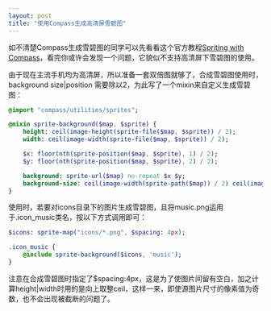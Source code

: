 ```yaml
---
layout: post
title: "使用Compass生成高清屏雪碧图"
---
```


如不清楚Compass生成雪碧图的同学可以先看看这个官方教程[Spriting with Compass](http://compass-style.org/help/tutorials/spriting/)，看完你或许会发现一个问题，它貌似不支持高清屏下雪碧图的使用。

由于现在主流手机均为高清屏，所以准备一套双倍图就够了，合成雪碧图使用时，background size|position 需要除以2，为此写了一个mixin来自定义生成雪碧图：

```sass
@import "compass/utilities/sprites";

@mixin sprite-background($map, $sprite) {
    height: ceil(image-height(sprite-file($map, $sprite)) / 2);
    width: ceil(image-width(sprite-file($map, $sprite)) / 2);

    $x: floor(nth(sprite-position($map, $sprite), 1) / 2);
    $y: floor(nth(sprite-position($map, $sprite), 2) / 2);

    background: sprite-url($map) no-repeat $x $y;
    background-size: ceil(image-width(sprite-path($map)) / 2) ceil(image-height(sprite-path($map)) / 2);
}
```

使用时，若要对icons目录下的图片生成雪碧图，且将music.png运用于.icon_music类名，按以下方式调用即可：

```sass
$icons: sprite-map("icons/*.png", $spacing: 4px);

.icon_music {
    @include sprite-background($icons, 'music');
}

```

注意在合成雪碧图时指定了$spacing:4px，这是为了使图片间留有空白，加之计算height|width时用的是向上取整ceil，这样一来，即使源图片尺寸的像素值为奇数，也不会出现被截断的问题了。

